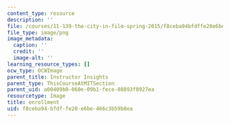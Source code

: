 ```yaml
---
content_type: resource
description: ''
file: /courses/11-139-the-city-in-film-spring-2015/f8ceba94bfdffe20e6be466c3b59b8ea_13.png
file_type: image/png
image_metadata:
  caption: ''
  credit: ''
  image-alt: ''
learning_resource_types: []
ocw_type: OCWImage
parent_title: Instructor Insights
parent_type: ThisCourseAtMITSection
parent_uid: a00409b0-060e-09b1-fece-08893f8927ea
resourcetype: Image
title: enrollment
uid: f8ceba94-bfdf-fe20-e6be-466c3b59b8ea
---
```


